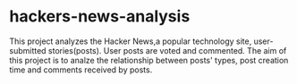 # hackers-news-analysis
This project analyzes the Hacker News,a popular technology site, user-submitted stories(posts). User posts are voted and commented. The aim of this project is to analze the relationship between posts' types, post creation time and comments received by posts.
